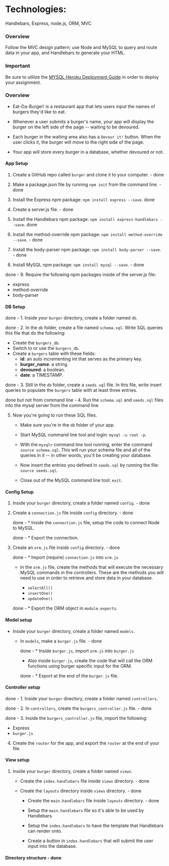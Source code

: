 # Technologies:
Handlebars, Express, node.js, ORM, MVC





### Overview

Follow the MVC design pattern; use Node and MySQL to query and route data in your app, and Handlebars to generate your HTML.





### Important

Be sure to utilize the [MYSQL Heroku Deployment Guide](../Supplemental/MySQLHerokuDeploymentProcess.pdf) in order to deploy your assignment.




### Overview

* Eat-Da-Burger! is a restaurant app that lets users input the names of burgers they'd like to eat.

* Whenever a user submits a burger's name, your app will display the burger on the left side of the page -- waiting to be devoured.

* Each burger in the waiting area also has a `Devour it!` button. When the user clicks it, the burger will move to the right side of the page.

* Your app will store every burger in a database, whether devoured or not.









#### App Setup

1. Create a GitHub repo called `burger` and clone it to your computer. - done

2. Make a package.json file by running `npm init` from the command line. - done

3. Install the Express npm package: `npm install express --save`. done

4. Create a server.js file. - done

5. Install the Handlebars npm package: `npm install express-handlebars --save`. done

6. Install the method-override npm package: `npm install method-override --save`. - done

7. Install the body-parser npm package: `npm install body-parser --save`. - done

8. Install MySQL npm package: `npm install mysql --save`. - done

done - 9. Require the following npm packages inside of the server.js file:
   * express
   * method-override
   * body-parser




#### DB Setup

done - 1. Inside your `burger` directory, create a folder named `db`.

done - 2. In the `db` folder, create a file named `schema.sql`. Write SQL queries this file that do the following:

   * Create the `burgers_db`.
   * Switch to or use the `burgers_db`.
   * Create a `burgers` table with these fields:
     * **id**: an auto incrementing int that serves as the primary key.
     * **burger_name**: a string.
     * **devoured**: a boolean.
     * **date**: a TIMESTAMP.

done - 3. Still in the `db` folder, create a `seeds.sql` file. In this file, write insert queries to populate the `burgers` table with at least three entries.

done but not from command line - 4. Run the `schema.sql` and `seeds.sql` files into the mysql server from the command line

5. Now you're going to run these SQL files. 

   * Make sure you're in the `db` folder of your app.

   * Start MySQL command line tool and login: `mysql -u root -p`.

   * With the `mysql>` command line tool running, enter the command `source schema.sql`. This will run your schema file and all of the queries in it -- in other words, you'll be creating your database.

   * Now insert the entries you defined in `seeds.sql` by running the file: `source seeds.sql`.

   * Close out of the MySQL command line tool: `exit`.




#### Config Setup

1. Inside your `burger` directory, create a folder named `config`. - done

2. Create a `connection.js` file inside `config` directory. - done

   done - * Inside the `connection.js` file, setup the code to connect Node to MySQL.

   done - * Export the connection.






3. Create an `orm.js` file inside `config` directory. - done

   done - * Import (require) `connection.js` into `orm.js`

   * In the `orm.js` file, create the methods that will execute the necessary MySQL commands in the controllers. These are the methods you will need to use in order to retrieve and store data in your database.

     * `selectAll()` 
     * `insertOne()` 
     * `updateOne()` 

   done - * Export the ORM object in `module.exports`.







#### Model setup

* Inside your `burger` directory, create a folder named `models`.

  * In `models`, make a `burger.js` file. - done

    done - * Inside `burger.js`, import `orm.js` into `burger.js`

    * Also inside `burger.js`, create the code that will call the ORM functions using burger specific input for the ORM.

    done - * Export at the end of the `burger.js` file.




#### Controller setup

done - 1. Inside your `burger` directory, create a folder named `controllers`.

done - 2. In `controllers`, create the `burgers_controller.js` file. - done

done - 3. Inside the `burgers_controller.js` file, import the following:

   * Express
   * `burger.js`

4. Create the `router` for the app, and export the `router` at the end of your file.






#### View setup

1. Inside your `burger` directory, create a folder named `views`.

   * Create the `index.handlebars` file inside `views` directory. - done

   * Create the `layouts` directory inside `views` directory. - done

     * Create the `main.handlebars` file inside `layouts` directory. - done

     * Setup the `main.handlebars` file so it's able to be used by Handlebars.

     * Setup the `index.handlebars` to have the template that Handlebars can render onto.

     * Create a button in `index.handlebars` that will submit the user input into the database.


















#### Directory structure  - done